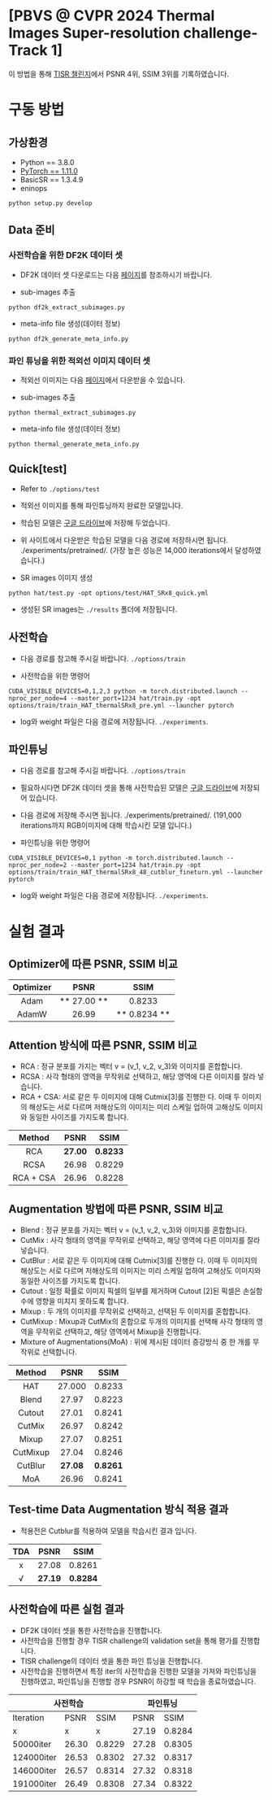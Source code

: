 # [PBVS @ CVPR 2024 Thermal Images Super-resolution challenge- Track 1]

이 방법을 통해 [TISR 챌린지](https://codalab.lisn.upsaclay.fr/competitions/17013#results)에서 PSNR 4위, SSIM 3위를 기록하였습니다. 
# 구동 방법
##     가상환경
- Python == 3.8.0
- [PyTorch == 1.11.0](https://pytorch.kr/get-started/previous-versions/)
- BasicSR == 1.3.4.9
- eninops

```
python setup.py develop
```
## Data 준비
### 사전학습을 위한 DF2K 데이터 셋 
- DF2K 데이터 셋 다운로드는 다음 [페이지](https://github.com/XPixelGroup/BasicSR/blob/master/docs/DatasetPreparation.md)를 참조하시기 바랍니다.

- sub-images 추출
```
python df2k_extract_subimages.py
```
- meta-info file 생성(데이터 정보)
```
python df2k_generate_meta_info.py
```

### 파인 튜닝을 위한 적외선 이미지 데이터 셋
- 적외선 이미지는 다음 [페이지](https://codalab.lisn.upsaclay.fr/competitions/17013#learn_the_details)에서 다운받을 수 있습니다.

- sub-images 추출
```
python thermal_extract_subimages.py
```
- meta-info file 생성(데이터 정보)
```
python thermal_generate_meta_info.py
```
## Quick[test]
- Refer to `./options/test`
- 적외선 이미지를 통해 파인튜닝까지 완료한 모델입니다.
- 학습된 모델은 [구글 드라이브](https://drive.google.com/drive/folders/1UFVLyONwlqJpWE6hEw7Kqqxw2GdBo43m?usp=sharing)에 저장해 두었습니다.
- 위 사이트에서 다운받은 학습된 모델을 다음 경로에 저장하시면 됩니다. ./experiments/pretrained/. (가장 높은 성능은 14,000 iterations에서 달성하였습니다.)

- SR images 이미지 생성
```
python hat/test.py -opt options/test/HAT_SRx8_quick.yml
```
- 생성된 SR images는 `./results` 폴더에 저장됩니다.

## 사전학습
- 다음 경로를 참고해 주시길 바랍니다. `./options/train`

- 사전학습을 위한 명령어
```
CUDA_VISIBLE_DEVICES=0,1,2,3 python -m torch.distributed.launch --nproc_per_node=4 --master_port=1234 hat/train.py -opt options/train/train_HAT_thermalSRx8_pre.yml --launcher pytorch
```
- log와 weight 파일은 다음 경로에 저장됩니다. `./experiments`.

## 파인튜닝
- 다음 경로를 참고해 주시길 바랍니다. `./options/train`
- 필요하시다면 DF2K 데이터 셋을 통해 사전학습된 모델은 [구글 드라이브](https://drive.google.com/drive/folders/1UFVLyONwlqJpWE6hEw7Kqqxw2GdBo43m?usp=sharing)에 저장되어 있습니다.
- 다음 경로에 저장해 주시면 됩니다. ./experiments/pretrained/. (191,000 iterations까지 RGB이미지에 대해 학습시킨 모델 입니다.)

- 파인튜닝을 위한 명령어
```
CUDA_VISIBLE_DEVICES=0,1 python -m torch.distributed.launch --nproc_per_node=2 --master_port=1234 hat/train.py -opt options/train/train_HAT_thermalSRx8_48_cutblur_fineturn.yml --launcher pytorch
```
- log와 weight 파일은 다음 경로에 저장됩니다. `./experiments`.

# 실험 결과
## Optimizer에 따른 PSNR, SSIM 비교
|     Optimizer    |        PSNR      |        SSIM       |
|:----------------:|:----------------:|:-----------------:|
|        Adam      | **    27.00   ** |       0.8233      |
|       AdamW      |       26.99      | **    0.8234   ** |

## Attention 방식에 따른 PSNR, SSIM 비교
- RCA : 정규 분포를 가지는 벡터 v = (v_1, v_2, v_3)와 이미지를 혼합합니다.
- RCSA : 사각 형태의 영역을 무작위로 선택하고, 해당 영역에 다른 이미지를 잘라 넣습니다.
- RCA + CSA: 서로 같은 두 이미지에 대해 Cutmix[3]를 진행한 다. 이때 두 이미지의 해상도는 서로 다르며 저해상도의 이미지는 미리 스케일 업하여 고해상도 이미지와 동일한 사이즈를 가지도록 합니다.

|Method|PSNR|SSIM|
|:----:|:----:|:----:|
|RCA|**27.00**|**0.8233**|
|RCSA|26.98|0.8229|
|RCA + CSA|26.96|0.8228|

## Augmentation 방법에 따른 PSNR, SSIM 비교
- Blend : 정규 분포를 가지는 벡터 v = (v_1, v_2, v_3)와 이미지를 혼합합니다.
- CutMix : 사각 형태의 영역을 무작위로 선택하고, 해당 영역에 다른 이미지를 잘라 넣습니다.
- CutBlur : 서로 같은 두 이미지에 대해 Cutmix[3]를 진행한 다. 이때 두 이미지의 해상도는 서로 다르며 저해상도의 이미지는 미리 스케일 업하여 고해상도 이미지와 동일한 사이즈를 가지도록 합니다.
- Cutout : 일정 확률로 이미지 픽셀의 일부를 제거하며 Cutout [2]된 픽셀은 손실함수에 영향을 미치지 못하도록 합니다.
- Mixup : 두 개의 이미지를 무작위로 선택하고, 선택된 두 이미지를 혼합합니다.
- CutMixup : Mixup과 CutMix의 혼합으로 두개의 이미지를 선택해 사각 형태의 영역을 무작위로 선택하고, 해당 영역에서 Mixup을 진행합니다.
- Mixture of Augmentations(MoA) : 위에 제시된 데이터 증강방식 중 한 개를 무작위로 선택합니다.

|Method|PSNR|SSIM|
|:----:|:----:|:----:|
|HAT|27.000|0.8233|
|Blend|27.97|0.8223|
|Cutout|27.01|0.8241|
|CutMix|26.97|0.8242|
|Mixup|27.07|0.8251|
|CutMixup|27.04|0.8246|
|CutBlur|**27.08**|**0.8261**|
|MoA|26.96|0.8241|

## Test-time Data Augmentation 방식 적용 결과
- 적용전은 Cutblur를 적용하여 모델을 학습시킨 결과 입니다.

| TDA | PSNR |  SSIM  |
|:-----:|:-----:|:------:|
|  x  | 27.08 | 0.8261 |
|  √  | **27.19** | **0.8284** |

## 사전학습에 따른 실험 결과
- DF2K 데이터 셋을 통한 사전학습을 진행합니다.
- 사전학습을 진행할 경우 TISR challenge의 validation set을 통해 평가를 진행합니다.
- TISR challenge의 데이터 셋을 통한 파인 튜닝을 진행합니다.
- 사전학습을 진행하면서 특정 iter의 사전학습을 진행한 모델을 가져와 파인튜닝을 진행하였고, 파인튜닝을 진행할 경우 PSNR이 하강할 때 학습을 종료하였습니다.

<table class="tg"><thead>
  <tr>
    <th class="tg-c3ow" colspan="3">  사전학습</th>
    <th class="tg-c3ow" colspan="2">파인튜닝 </th>
  </tr></thead>
<tbody>
  <tr>
    <td class="tg-c3ow">  Iteration   </td>
    <td class="tg-c3ow">   PSNR   </td>
    <td class="tg-c3ow">   SSIM   </td>
    <td class="tg-c3ow">   PSNR   </td>
    <td class="tg-c3ow">   SSIM   </td>
  </tr>
  <tr>
    <td class="tg-c3ow">   x   </td>
    <td class="tg-c3ow">   x   </td>
    <td class="tg-c3ow">   x   </td>
    <td class="tg-c3ow">   27.19   </td>
    <td class="tg-c3ow">   0.8284   </td>
  </tr>
  <tr>
    <td class="tg-c3ow">   50000iter   </td>
    <td class="tg-c3ow">   26.30   </td>
    <td class="tg-c3ow">   0.8229   </td>
    <td class="tg-c3ow">   27.28   </td>
    <td class="tg-c3ow">   0.8305   </td>
  </tr>
  <tr>
    <td class="tg-c3ow">   124000iter   </td>
    <td class="tg-c3ow">   26.53   </td>
    <td class="tg-c3ow">   0.8302   </td>
    <td class="tg-c3ow">   27.32   </td>
    <td class="tg-c3ow">   0.8317   </td>
  </tr>
  <tr>
    <td class="tg-c3ow">   146000iter   </td>
    <td class="tg-7btt">   26.57   </td>
    <td class="tg-7btt">   0.8314   </td>
    <td class="tg-c3ow">   27.32    </td>
    <td class="tg-c3ow">   0.8318   </td>
  </tr>
  <tr>
    <td class="tg-c3ow">   191000iter   </td>
    <td class="tg-c3ow">   26.49   </td>
    <td class="tg-c3ow">   0.8308   </td>
    <td class="tg-7btt">   27.34    </td>
    <td class="tg-7btt">   0.8322    </td>
  </tr>
</tbody></table>



